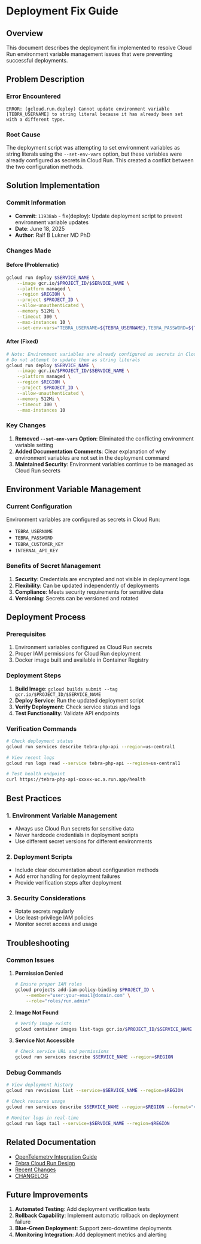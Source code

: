 # Deployment Fix Guide

## Overview

This document describes the deployment fix implemented to resolve Cloud Run environment variable management issues that were preventing successful deployments.

## Problem Description

### Error Encountered

```
ERROR: (gcloud.run.deploy) Cannot update environment variable [TEBRA_USERNAME] to string literal because it has already been set with a different type.
```

### Root Cause
The deployment script was attempting to set environment variables as string literals using the `--set-env-vars` option, but these variables were already configured as secrets in Cloud Run. This created a conflict between the two configuration methods.

## Solution Implementation

### Commit Information

- **Commit**: `11938ab` - fix(deploy): Update deployment script to prevent environment variable updates
- **Date**: June 18, 2025
- **Author**: Ralf B Lukner MD PhD

### Changes Made

#### Before (Problematic)

```bash
gcloud run deploy $SERVICE_NAME \
    --image gcr.io/$PROJECT_ID/$SERVICE_NAME \
    --platform managed \
    --region $REGION \
    --project $PROJECT_ID \
    --allow-unauthenticated \
    --memory 512Mi \
    --timeout 300 \
    --max-instances 10 \
    --set-env-vars="TEBRA_USERNAME=${TEBRA_USERNAME},TEBRA_PASSWORD=${TEBRA_PASSWORD},TEBRA_CUSTOMER_KEY=${TEBRA_CUSTOMER_KEY},INTERNAL_API_KEY=${INTERNAL_API_KEY}"
```

#### After (Fixed)

```bash
# Note: Environment variables are already configured as secrets in Cloud Run
# Do not attempt to update them as string literals
gcloud run deploy $SERVICE_NAME \
    --image gcr.io/$PROJECT_ID/$SERVICE_NAME \
    --platform managed \
    --region $REGION \
    --project $PROJECT_ID \
    --allow-unauthenticated \
    --memory 512Mi \
    --timeout 300 \
    --max-instances 10
```

### Key Changes

1. **Removed `--set-env-vars` Option**: Eliminated the conflicting environment variable setting
2. **Added Documentation Comments**: Clear explanation of why environment variables are not set in the deployment command
3. **Maintained Security**: Environment variables continue to be managed as Cloud Run secrets

## Environment Variable Management

### Current Configuration

Environment variables are configured as secrets in Cloud Run:

- `TEBRA_USERNAME`
- `TEBRA_PASSWORD`
- `TEBRA_CUSTOMER_KEY`
- `INTERNAL_API_KEY`

### Benefits of Secret Management

1. **Security**: Credentials are encrypted and not visible in deployment logs
2. **Flexibility**: Can be updated independently of deployments
3. **Compliance**: Meets security requirements for sensitive data
4. **Versioning**: Secrets can be versioned and rotated

## Deployment Process

### Prerequisites

1. Environment variables configured as Cloud Run secrets
2. Proper IAM permissions for Cloud Run deployment
3. Docker image built and available in Container Registry

### Deployment Steps

1. **Build Image**: `gcloud builds submit --tag gcr.io/$PROJECT_ID/$SERVICE_NAME`
2. **Deploy Service**: Run the updated deployment script
3. **Verify Deployment**: Check service status and logs
4. **Test Functionality**: Validate API endpoints

### Verification Commands

```bash
# Check deployment status
gcloud run services describe tebra-php-api --region=us-central1

# View recent logs
gcloud run logs read --service tebra-php-api --region=us-central1

# Test health endpoint
curl https://tebra-php-api-xxxxx-uc.a.run.app/health
```

## Best Practices

### 1. Environment Variable Management

- Always use Cloud Run secrets for sensitive data
- Never hardcode credentials in deployment scripts
- Use different secret versions for different environments

### 2. Deployment Scripts

- Include clear documentation about configuration methods
- Add error handling for deployment failures
- Provide verification steps after deployment

### 3. Security Considerations

- Rotate secrets regularly
- Use least-privilege IAM policies
- Monitor secret access and usage

## Troubleshooting

### Common Issues

1. **Permission Denied**
   ```bash
   # Ensure proper IAM roles
   gcloud projects add-iam-policy-binding $PROJECT_ID \
       --member="user:your-email@domain.com" \
       --role="roles/run.admin"
   ```

2. **Image Not Found**
   ```bash
   # Verify image exists
   gcloud container images list-tags gcr.io/$PROJECT_ID/$SERVICE_NAME
   ```

3. **Service Not Accessible**
   ```bash
   # Check service URL and permissions
   gcloud run services describe $SERVICE_NAME --region=$REGION
   ```

### Debug Commands

```bash
# View deployment history
gcloud run revisions list --service=$SERVICE_NAME --region=$REGION

# Check resource usage
gcloud run services describe $SERVICE_NAME --region=$REGION --format="value(spec.template.spec.containers[0].resources)"

# Monitor logs in real-time
gcloud run logs tail --service=$SERVICE_NAME --region=$REGION
```

## Related Documentation

- [OpenTelemetry Integration Guide](opentelemetry-integration.md)
- [Tebra Cloud Run Design](tebra-cloudrun-design.md)
- [Recent Changes](recent-changes.md)
- [CHANGELOG](CHANGELOG.md)

## Future Improvements

1. **Automated Testing**: Add deployment verification tests
2. **Rollback Capability**: Implement automatic rollback on deployment failure
3. **Blue-Green Deployment**: Support zero-downtime deployments
4. **Monitoring Integration**: Add deployment metrics and alerting 
